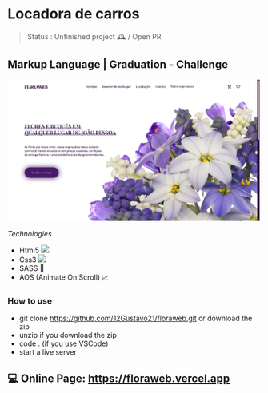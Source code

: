 # Locadora de carros

> Status : Unfinished project 🕰️ / Open PR

## Markup Language | Graduation - Challenge

<img width ='800px' src ='./assets/img/home-print.png' />

_Technologies_

+ Html5 <img width="15px" src="https://cdn-icons-png.flaticon.com/512/4943/4943029.png" />
+ Css3 <img width="15px" src="https://cdn-icons-png.flaticon.com/512/732/732190.png" />
+ SASS 🎨
+ AOS (Animate On Scroll) 📈

### How to use

- git clone https://github.com/12Gustavo21/floraweb.git or download the zip
- unzip if you download the zip
- code . (if you use VSCode)
- start a live server

## 💻 Online Page: https://floraweb.vercel.app